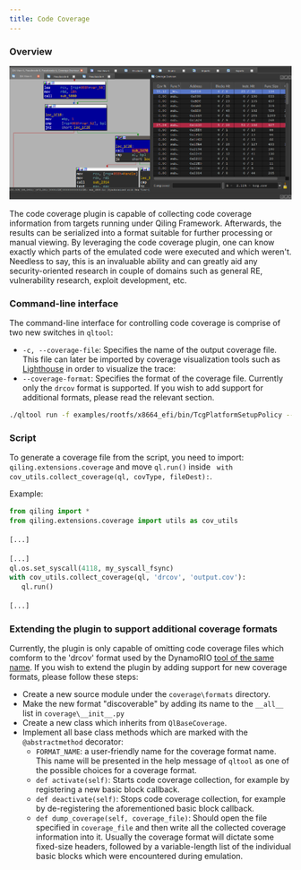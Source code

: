 ```yaml
---
title: Code Coverage
---
```


### Overview

![Code Coverage](img/drcov.png)

The code coverage plugin is capable of collecting code coverage information from targets running under Qiling Framework. Afterwards, the results can be serialized into a format suitable for further processing or manual viewing.
By leveraging the code coverage plugin, one can know exactly which parts of the emulated code were executed and which weren't. Needless to say, this is an invaluable ability and can greatly aid any security-oriented research in couple of domains such as general RE, vulnerability research, exploit development, etc.

### Command-line interface

The command-line interface for controlling code coverage is comprise of two new switches in `qltool`:

- `-c, --coverage-file`: Specifies the name of the output coverage file. This file can later be imported by coverage visualization tools such as [Lighthouse](https://github.com/gaasedelen/lighthouse) in order to visualize the trace:
- `--coverage-format`: Specifies the format of the coverage file. Currently only the `drcov` format is supported. If you wish to add support for additional formats, please read the relevant section.

```bash
./qltool run -f examples/rootfs/x8664_efi/bin/TcgPlatformSetupPolicy --rootfs examples/rootfs/x8664_efi --coverage-format drcov --coverage-file TcgPlatformSetupPolicy.cov
```

### Script

To generate a coverage file from the script, you need to import: 
`qiling.extensions.coverage` and move `ql.run()` inside 
` with cov_utils.collect_coverage(ql, covType, fileDest):`.

Example:
```python
from qiling import *
from qiling.extensions.coverage import utils as cov_utils

[...]

[...]
ql.os.set_syscall(4118, my_syscall_fsync)
with cov_utils.collect_coverage(ql, 'drcov', 'output.cov'):
   ql.run()

[...]
```

### Extending the plugin to support additional coverage formats

Currently, the plugin is only capable of omitting code coverage files which comform to the 'drcov' format used by the DynamoRIO [tool of the same name](https://dynamorio.org/dynamorio_docs/page_drcov.html).
If you wish to extend the plugin by adding support for new coverage formats, please follow these steps:

- Create a new source module under the `coverage\formats` directory.
- Make the new format "discoverable" by adding its name to the `__all__` list in `coverage\__init__.py`
- Create a new class which inherits from `QlBaseCoverage`.
- Implement all base class methods which are marked with the `@abstractmethod` decorator:
  - `FORMAT_NAME`: a user-friendly name for the coverage format name. This name will be presented in the help message of `qltool` as one of the possible choices for a coverage format.
  - `def activate(self)`: Starts code coverage collection, for example by registering a new basic block callback.
  - `def deactivate(self)`: Stops code coverage collection, for example by de-registering the aforementioned basic block callback.
  - `def dump_coverage(self, coverage_file)`: Should open the file specified in `coverage_file` and then write all the collected coverage information into it. Usually the coverage format will dictate some fixed-size headers, followed by a variable-length list of the individual basic blocks which were encountered during emulation.
